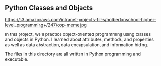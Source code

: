 ## Python Classes and Objects

https://s3.amazonaws.com/intranet-projects-files/holbertonschool-higher-level_programming+/247/oop-meme.jpg

In this project, we'll practice object-oriented programming using classes and objects in Python. I learned about attributes, methods, and properties as well as data abstraction, data encapsulation, and information hiding.

The files in this directory are all written in Python programming and executable.
